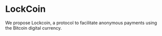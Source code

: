 # LockCoin
We propose Lockcoin, a protocol to facilitate anonymous payments using the Bitcoin digital currency. 
